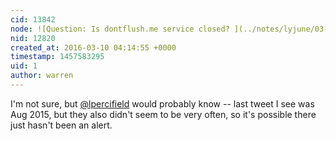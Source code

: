 ```yaml
---
cid: 13842
node: ![Question: Is dontflush.me service closed? ](../notes/lyjune/03-09-2016/question-is-dontflush-me-service-closed)
nid: 12820
created_at: 2016-03-10 04:14:55 +0000
timestamp: 1457583295
uid: 1
author: warren
---
```


I'm not sure, but [@lpercifield](/profile/lpercifield) would probably know -- last tweet I see was Aug 2015, but they also didn't seem to be very often, so it's possible there just hasn't been an alert. 